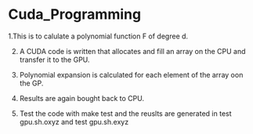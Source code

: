 # Cuda_Programming
 1.This is to calulate a polynomial function F of degree d.

2. A CUDA code is written that allocates and fill an array on the CPU and transfer it to the GPU.

3. Polynomial expansion is calculated for each element of the array oon the GP.

4. Results are again bought back to CPU. 

5. Test the code with make test and the reuslts are generated in test gpu.sh.oxyz and test gpu.sh.exyz
